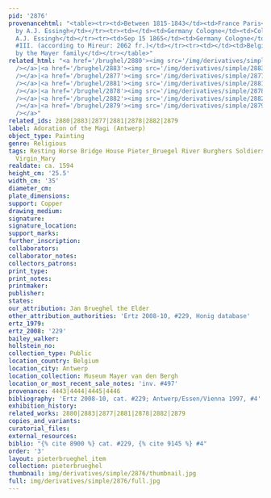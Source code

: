 ```yaml
---
pid: '2876'
provenancehtml: "<table><tr><td>Between 1815-1843</td><td>France Paris</td><td>Acquired
  by A.J. Essingh</td></tr><tr><td></td><td>Germany Cologne</td><td>Collection of
  A.J. Essingh</td></tr><tr><td>Sep 15 1865</td><td>Germany Cologne</td><td>Sale Lot
  #III. (according to Mireur: 2062 fr.)</td></tr><tr><td></td><td>Belgium Antwerp</td><td>Acquired
  by the Mayer family</td></tr></table>"
related_html: "<a href='/brughel/2880'><img src='/img/derivatives/simple/2880/thumbnail.jpg'
  /></a>|<a href='/brughel/2883'><img src='/img/derivatives/simple/2883/thumbnail.jpg'
  /></a>|<a href='/brughel/2877'><img src='/img/derivatives/simple/2877/thumbnail.jpg'
  /></a>|<a href='/brughel/2881'><img src='/img/derivatives/simple/2881/thumbnail.jpg'
  /></a>|<a href='/brughel/2878'><img src='/img/derivatives/simple/2878/thumbnail.jpg'
  /></a>|<a href='/brughel/2882'><img src='/img/derivatives/simple/2882/thumbnail.jpg'
  /></a>|<a href='/brughel/2879'><img src='/img/derivatives/simple/2879/thumbnail.jpg'
  /></a>"
related_ids: 2880|2883|2877|2881|2878|2882|2879
label: Adoration of the Magi (Antwerp)
object_type: Painting
genre: Religious
tags: Resting Horse Bridge House Pieter_Bruegel River Burghers Soldiers Christ New_Testament
  Virgin_Mary
realdate: ca. 1594
height_cm: '25.5'
width_cm: '35'
diameter_cm:
plate_dimensions:
support: Copper
drawing_medium:
signature:
signature_location:
support_marks:
further_inscription:
collaborators:
collaborator_notes:
collectors_patrons:
print_type:
print_notes:
printmaker:
publisher:
states:
our_attribution: Jan Brueghel the Elder
other_attribution_authorities: 'Ertz 2008-10, #229, Honig database'
ertz_1979:
ertz_2008: '229'
bailey_walker:
hollstein_no:
collection_type: Public
location_country: Belgium
location_city: Antwerp
location_collection: Museum Mayer van den Bergh
location_or_most_recent_sale_notes: 'inv. #497'
provenance: 4443|4444|4445|4446
bibliography: 'Ertz 2008-10, cat. #229; Antwerp/Essen/Vienna 1997, #4'
exhibition_history:
related_works: 2880|2883|2877|2881|2878|2882|2879
copies_and_variants:
curatorial_files:
external_resources:
biblio: "{% cite 8900 %} cat. #229, {% cite 9145 %} #4"
order: '3'
layout: pieterbrueghel_item
collection: pieterbrueghel
thumbnail: img/derivatives/simple/2876/thumbnail.jpg
full: img/derivatives/simple/2876/full.jpg
---
```


